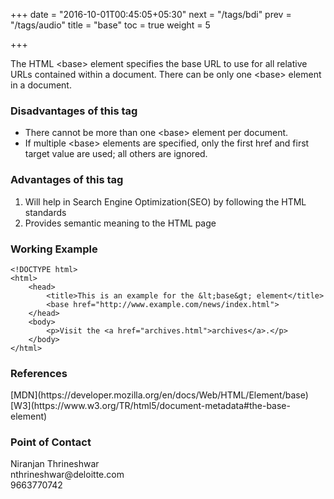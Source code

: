 +++
date = "2016-10-01T00:45:05+05:30"
next = "/tags/bdi"
prev = "/tags/audio"
title = "base"
toc = true
weight = 5

+++

The HTML <span class='tag-span'>&lt;base&gt;</span> element specifies the base URL to use for all relative URLs contained within a document. There can be only one <span class='tag-span'>&lt;base&gt;</span> element in a document.

<h3>Disadvantages of this tag</h3>
<ul>
  <li>There cannot be more than one <span class='tag-span'>&lt;base&gt;</span> element per document.</li>
  <li>If multiple <span class='tag-span'>&lt;base&gt;</span> elements are specified, only the first href and first target value are used; all others are ignored.</li>
</ul>

<h3>Advantages of this tag</h3>
<ol>
  <li>Will help in Search Engine Optimization(SEO) by following the HTML standards</li>
  <li>Provides semantic meaning to the HTML page</li>
</ol>

<h3>Working Example</h3>

    <!DOCTYPE html>
    <html>
        <head>
            <title>This is an example for the &lt;base&gt; element</title>
            <base href="http://www.example.com/news/index.html">
        </head>
        <body>
            <p>Visit the <a href="archives.html">archives</a>.</p>
        </body>
    </html>

<h3>References</h3>
[MDN](https://developer.mozilla.org/en/docs/Web/HTML/Element/base)
<br>
[W3](https://www.w3.org/TR/html5/document-metadata#the-base-element)

<h3>Point of Contact</h3>
Niranjan Thrineshwar <br>
nthrineshwar@deloitte.com <br>
9663770742

